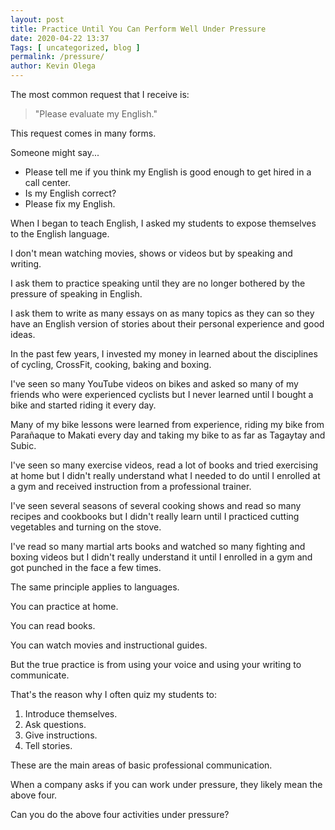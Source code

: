 ```yaml
--- 
layout: post 
title: Practice Until You Can Perform Well Under Pressure
date: 2020-04-22 13:37
Tags: [ uncategorized, blog ]
permalink: /pressure/ 
author: Kevin Olega 
--- 
```

The most common request that I receive is:

> "Please evaluate my English."

This request comes in many forms.

Someone might say... 

- Please tell me if you think my English is good enough to get hired in a call center.
- Is my English correct? 
- Please fix my English.

When I began to teach English, I asked my students to expose themselves to the English language.

I don't mean watching movies, shows or videos but by speaking and writing.

I ask them to practice speaking until they are no longer bothered by the pressure of speaking in English.

I ask them to write as many essays on as many topics as they can so they have an English version of stories about their personal experience and good ideas.

In the past few years, I invested my money in learned about the disciplines of cycling, CrossFit, cooking, baking and boxing.

I've seen so many YouTube videos on bikes and asked so many of my friends who were experienced cyclists but I never learned until I bought a bike and started riding it every day.

Many of my bike lessons were learned from experience, riding my bike from Parañaque to Makati every day and taking my bike to as far as Tagaytay and Subic.

I've seen so many exercise videos, read a lot of books and tried exercising at home but I didn't really understand what I needed to do until I enrolled at a gym and received instruction from a professional trainer.

I've seen several seasons of several cooking shows and read so many recipes and cookbooks but I didn't really learn until I practiced cutting vegetables and turning on the stove.

I've read so many martial arts books and watched so many fighting and boxing videos but I didn't really understand it until I enrolled in a gym and got punched in the face a few times.

The same principle applies to languages.

You can practice at home.

You can read books.

You can watch movies and instructional guides.

But the true practice is from using your voice and using your writing to communicate.

That's the reason why I often quiz my students to:

1. Introduce themselves.
2. Ask questions.
3. Give instructions.
4. Tell stories.

These are the main areas of basic professional communication.

When a company asks if you can work under pressure, they likely mean the above four.

Can you do the above four activities under pressure?